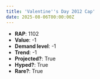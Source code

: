 ```yaml
---
title: 'Valentine''s Day 2012 Cap'
date: 2025-08-06T00:00:00Z
---
```

- **RAP**: 1102
- **Value**: -1
- **Demand level**: -1
- **Trend**: -1
- **Projected?**: True
- **Hyped?**: True
- **Rare?**: True
